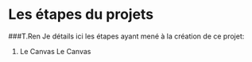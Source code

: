 # Les étapes du projets
###T.Ren
Je détails ici les étapes ayant mené à la création de ce projet:
1. Le Canvas
Le Canvas 
